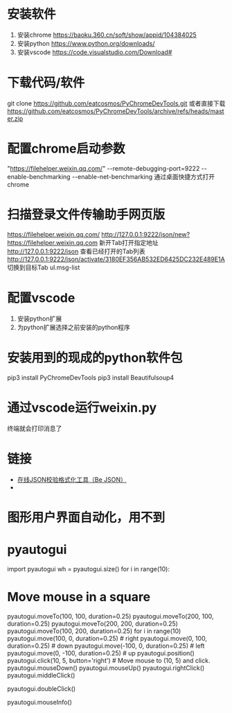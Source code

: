# 安装软件
1. 安装chrome https://baoku.360.cn/soft/show/appid/104384025
2. 安装python https://www.python.org/downloads/
3. 安装vscode https://code.visualstudio.com/Download#
<!-- 4. 安装git https://git-scm.com/ -->

# 下载代码/软件
<!-- git clone https://github.com/marty90/PyChromeDevTools.git -->
git clone https://github.com/eatcosmos/PyChromeDevTools.git
或者直接下载 https://github.com/eatcosmos/PyChromeDevTools/archive/refs/heads/master.zip



# 配置chrome启动参数
 "https://filehelper.weixin.qq.com/" --remote-debugging-port=9222 --enable-benchmarking --enable-net-benchmarking
通过桌面快捷方式打开chrome
# 扫描登录文件传输助手网页版
https://filehelper.weixin.qq.com/
http://127.0.0.1:9222/json/new?https://filehelper.weixin.qq.com 新开Tab打开指定地址
http://127.0.0.1:9222/json 查看已经打开的Tab列表
http://127.0.0.1:9222/json/activate/3180EF356AB532ED6425DC232E489E1A 切换到目标Tab
ul.msg-list

# 配置vscode
1. 安装python扩展
2. 为python扩展选择之前安装的python程序

# 安装用到的现成的python软件包
pip3 install PyChromeDevTools
pip3 install Beautifulsoup4
<!-- pip3 install pyautogui -->
<!-- pip3 install Pillow -->
# 通过vscode运行weixin.py
终端就会打印消息了


# 链接
- [在线JSON校验格式化工具（Be JSON）](https://www.bejson.com/)
- 
# 图形用户界面自动化，用不到
# pyautogui
import  pyautogui
wh  =  pyautogui.size()
for i in range(10):
  # Move mouse in a square     
  pyautogui.moveTo(100, 100, duration=0.25)
  pyautogui.moveTo(200, 100, duration=0.25)
  pyautogui.moveTo(200, 200, duration=0.25)
  pyautogui.moveTo(100, 200, duration=0.25)
for i in range(10)
  pyautogui.move(100, 0, duration=0.25)     # right
  pyautogui.move(0, 100, duration=0.25)     # down
  pyautogui.move(-100, 0, duration=0.25)    # left
  pyautogui.move(0, -100, duration=0.25)    # up
pyautogui.position()
pyautogui.click(10, 5, button='right') # Move mouse to (10, 5) and click.
pyautogui.mouseDown()
pyautogui.mouseUp()
pyautogui.rightClick()
pyautogui.middleClick()

pyautogui.doubleClick()

pyautogui.mouseInfo()